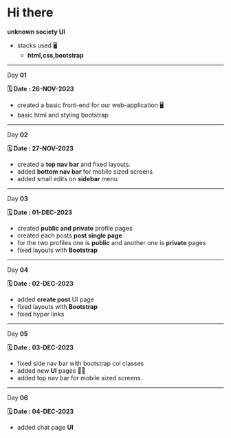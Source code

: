 # Hi there

**unknown society  UI**

- stacks used 🖥️
  - **html,css,bootstrap**

---
Day **01**

**🗓️ Date : 26-NOV-2023**

- created a basic front-end for our web-application 🖥️
- basic html and styling bootstrap

---

Day **02**

**🗓️ Date : 27-NOV-2023**

- created a **top nav bar** and fixed layouts.
- added **bottom nav bar** for mobile sized screens
- added small edits on **sidebar** menu

---

Day **03**

**🗓️ Date : 01-DEC-2023**

- created **public and private** profile pages
- created each posts **post single page**
- for the two profiles one is **public** and another one is **private** pages
- fixed layouts with **Bootstrap**

---
Day **04**

**🗓️ Date : 02-DEC-2023**

- added **create post** UI page
- fixed layouts with **Bootstrap**
- fixed hyper links

---

Day **05**

**🗓️ Date : 03-DEC-2023**

- fixed side nav bar with bootstrap col classes
- added new **UI** pages 🧑‍💻
- added top nav bar for mobile sized screens.

---

Day **06**

**🗓️ Date : 04-DEC-2023**

- added chat page **UI**
